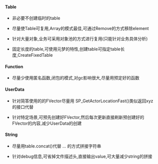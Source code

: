 #### Table

- 非必要不创建临时的table
    
- 尽量使Table可复用,Array的模式最佳,可通过Remove的方式移除element
    
- 针对大量对象,业务可采用对象池的方式进行复用(只能针对业务具体分析)
    
- 固定长度的table,可使用元梦的特性,创建table可指定table长度,CreateFixedTable

#### Function

- 尽量少使用匿名函数,闭包的模式,对gc影响很大,尽量用预定好的函数
    

#### UserData

- 针对简答使用的的FVector尽量用 SP_GetActorLocationFast()类似返回xyz的接口代替
    
- 针对特定场景,可预先创建好FVector,然后每次更新直接刷新预创建好的FVector的内容,减少UserData的创建
    

#### String

- 尽量用table.concat()代替 … 的方式拼接字符串
    
- 针对debug信息,可省掉文件描述头,直接输出value,可大量减少string的拼接